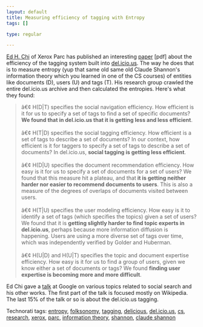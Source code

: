 ```yaml
--- 
layout: default
title: Measuring efficiency of tagging with Entropy
tags: []

type: regular

---
```

<p><a href="http://www-users.cs.umn.edu/~echi/">Ed H. Chi</a> of Xerox Parc has published an interesting <a href="http://www.viktoria.se/altchi/submissions/submission_edchi_0.pdf">paper</a> [pdf] about the efficiency of the tagging system built into <a href="http://del.icio.us">del.icio.us</a>. The way he does that is to&nbsp;measure entropy (yup that same old same old Claude Shannon's information theory which you learned in one of the CS courses) of entities like documents (D), users (U)&nbsp;and tags (T). His research group crawled the entire del.icio.us archive and then calculated the entropies. Here's what they found:</p> <blockquote> <p>â€¢ H(D|T) specifies the social navigation efficiency. How efficient is it for us to specify a set of tags to find a set of specific documents? <strong>We found that in del.icio.us that it is getting less and less efficient</strong>.<br><br>â€¢ H(T|D) specifies the social tagging efficiency. How efficient is a set of tags to describe a set of documents? In our context, how efficient is it for taggers to specify a set of tags to describe a set of documents? In del.icio.us, <strong>social tagging is getting less efficient</strong>.<br><br>â€¢ H(D|U) specifies the document recommendation efficiency. How easy is it for us to specify a set of documents for a set of users? We found that this measure hit a plateau, and that<strong> it is getting neither harder nor easier to recommend documents to users</strong>. This is also a measure of the degrees of overlaps of documents visited between users.<br><br>â€¢ H(T|U) specifies the user modeling efficiency. How easy is it to identify a set of tags (which specifies the topics) given a set of users? We found that it is <strong>getting slightly harder to find topic experts in del.icio.us</strong>, perhaps because more information diffusion is happening. Users are using a more diverse set of tags over time, which was independently verified by Golder and Huberman.<br><br>â€¢ H(U|D) and H(U|T) specifies the topic and document expertise efficiency. How easy is it for us to find a group of users, given we know either a set of documents or tags? We found <strong>finding user expertise is becoming more and more difficult</strong>. </p></blockquote> <p>Ed Chi gave a <a href="http://video.google.com/videoplay?docid=3491597281548199656&amp;q=engedu">talk</a> at Google on various topics related to social search and his other&nbsp;works. The first part of the talk is focused mostly on Wikipedia. The last 15% of the talk or so is about&nbsp;the del.icio.us tagging. </p> <div class="wlWriterSmartContent" id="0767317B-992E-4b12-91E0-4F059A8CECA8:425c7ea0-73c3-4efa-9725-21ab55d50147" contenteditable="false" style="padding-right: 0px; display: inline; padding-left: 0px; padding-bottom: 0px; margin: 0px; padding-top: 0px">Technorati tags: <a href="http://technorati.com/tags/entropy" rel="tag">entropy</a>, <a href="http://technorati.com/tags/folksonomy" rel="tag">folksonomy</a>, <a href="http://technorati.com/tags/tagging" rel="tag">tagging</a>, <a href="http://technorati.com/tags/delicious" rel="tag">delicious</a>, <a href="http://technorati.com/tags/del.icio.us" rel="tag">del.icio.us</a>, <a href="http://technorati.com/tags/cs" rel="tag">cs</a>, <a href="http://technorati.com/tags/research" rel="tag">research</a>, <a href="http://technorati.com/tags/xerox" rel="tag">xerox</a>, <a href="http://technorati.com/tags/parc" rel="tag">parc</a>, <a href="http://technorati.com/tags/information%20theory" rel="tag">information theory</a>, <a href="http://technorati.com/tags/shannon" rel="tag">shannon</a>, <a href="http://technorati.com/tags/claude%20shannon" rel="tag">claude shannon</a></div>
